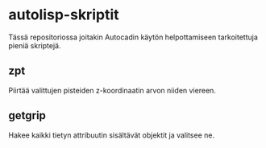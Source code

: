 # autolisp-skriptit
Tässä repositoriossa joitakin Autocadin käytön helpottamiseen tarkoitettuja pieniä skriptejä.

## zpt
Piirtää valittujen pisteiden z-koordinaatin arvon niiden viereen.

## getgrip
Hakee kaikki tietyn attribuutin sisältävät objektit ja valitsee ne. 
